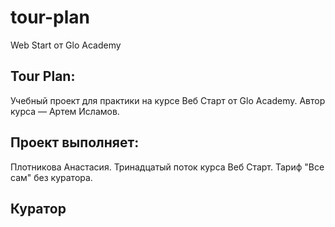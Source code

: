 # tour-plan

Web Start от Glo Academy

## Tour Plan:

Учебный проект для практики на курсе Веб Старт от Glo Academy. Автор курса — Артем Исламов.

## Проект выполняет:

Плотникова Анастасия. Тринадцатый поток курса Веб Старт. Тариф "Все сам" без куратора.

## Куратор
